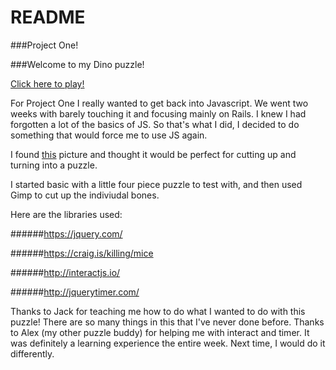 # README 

###Project One!

###Welcome to my Dino puzzle!

[Click here to play!](https://puzlapp.herokuapp.com/)

For Project One I really wanted to get back into Javascript. We went two weeks with barely touching it and focusing mainly on Rails. I knew I had forgotten a lot of the basics of JS. So that's what I did, I decided to do something that would force me to use JS again. 

I found [this](http://www.bestcoloringpagesforkids.com/wp-content/uploads/2013/07/Dinosaur-Skeleton-Coloring-Page.jpg) picture and thought it would be perfect for cutting up and turning into a puzzle. 

I started basic with a little four piece puzzle to test with, and then used Gimp to cut up the indiviudal bones.

Here are the libraries used:

######https://jquery.com/

######https://craig.is/killing/mice

######http://interactjs.io/

######http://jquerytimer.com/

Thanks to Jack for teaching me how to do what I wanted to do with this puzzle! There are so many things in this that I've never done before. Thanks to Alex (my other puzzle buddy) for helping me with interact and timer. It was definitely a learning experience the entire week. Next time, I would do it differently. 
